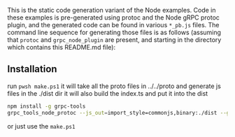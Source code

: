This is the static code generation variant of the Node examples. Code in these examples is pre-generated using protoc and the Node gRPC protoc plugin, and the generated code can be found in various `*_pb.js` files. The command line sequence for generating those files is as follows (assuming that `protoc` and `grpc_node_plugin` are present, and starting in the directory which contains this README.md file):
## Installation
run `pwsh make.ps1`
it will take all the proto files in ../../proto and generate js files in the ./dist dir
it will also build the index.ts and put it into the dist
```sh
npm install -g grpc-tools
grpc_tools_node_protoc --js_out=import_style=commonjs,binary:./dist --grpc_out=grpc_js:./dist --proto_path=../../proto ProviderService.proto
```

or just use the `make.ps1` 